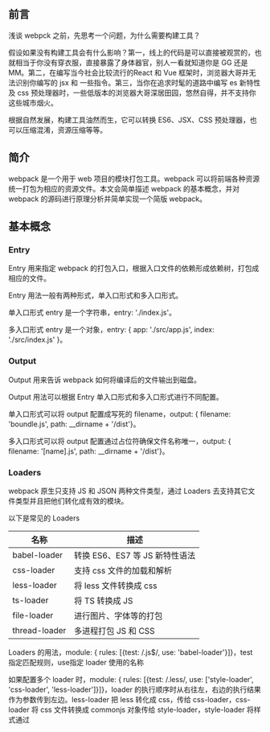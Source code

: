 ## 前言

浅谈 webpck 之前，先思考一个问题，为什么需要构建工具？

假设如果没有构建工具会有什么影响？第一，线上的代码是可以直接被观赏的，也就相当于你没有穿衣服，直接暴露了身体器官，别人一看就知道你是 GG 还是 MM。第二，在编写当今社会比较流行的React 和 Vue 框架时，浏览器大哥并无法识别你编写的 jsx 和 一些指令。第三，当你在追求时髦的道路中编写 es 新特性及 css 预处理器时，一些低版本的浏览器大哥深居田园，悠然自得，并不支持你这些城市烟火。

根据自然发展，构建工具油然而生，它可以转换 ES6、JSX、CSS 预处理器，也可以压缩混淆，资源压缩等等。

## 简介

webpack 是一个用于 web 项目的模块打包工具。webpack 可以将前端各种资源统一打包为相应的资源文件。本文会简单描述 webpack 的基本概念，并对 webpack 的源码进行原理分析并简单实现一个简版 webpack。

## 基本概念

### Entry

Entry 用来指定 webpack 的打包入口，根据入口文件的依赖形成依赖树，打包成相应的文件。

Entry 用法一般有两种形式，单入口形式和多入口形式。

单入口形式 entry 是一个字符串，entry:  './index.js'。

多入口形式 entry 是一个对象，entry: { app: './src/app.js', index: './src/index.js' }。

### Output

Output 用来告诉 webpack 如何将编译后的文件输出到磁盘。

Output 用法可以根据 Entry 单入口形式和多入口形式进行不同配置。

单入口形式可以将 output 配置成写死的 filename，output: { filename: 'boundle.js', path: __dirname + '/dist'}。

多入口形式可以将 output 配置通过占位符确保文件名称唯一，output: { filename: '[name].js', path: __dirname + '/dist'}。

### Loaders

webpack 原生只支持 JS 和 JSON 两种文件类型，通过 Loaders 去支持其它文件类型并且把他们转化成有效的模块。

以下是常见的 Loaders

| 名称 | 描述 |
| ---- | ---- |
| babel-loader | 转换 ES6、ES7 等 JS 新特性语法 |
| css-loader | 支持 css 文件的加载和解析 |
| less-loader | 将 less 文件转换成 css |
| ts-loader | 将 TS 转换成 JS |
| file-loader | 进行图片、字体等的打包 |
| thread-loader | 多进程打包 JS 和 CSS |

Loaders 的用法，module: { rules: [{test: /\.js$/, use: 'babel-loader'}]}，test 指定匹配规则，use指定 loader 使用的名称

如果配置多个 loader 时，module: { rules: [{test: /\.less/, use: ['style-loader', 'css-loader', 'less-loader']}]}，loader 的执行顺序时从右往左，右边的执行结果作为参数传到左边。less-loader 把 less 转化成 css，传给 css-loader，css-loader 将 css 文件转换成 commonjs 对象传给 style-loader，style-loader 将样式通过<style>标签插入到 head 中。

### Plugins

插件用于 bundle 文件的优化，资源管理和环境变量注入，任何 loaders 无法处理的事情可以通过 plugins 完成，作用于整个构建过程。

以下是常见的 Plugins

| 名称 | 描述 |
| ---- | ---- |
| CommonsChunkPlugin | 将 chunks 相同的模块代码提取成公共 js |
| CleanWebpackPlugin | 清理构建目录 |
| CopyWebpackPlugin | 将文件或者文件夹拷贝到构建的输出目录 |
| HtmlWebpackPlugin | 创建 html 文件去承载输出的 bundle |
| UglifyjsWebpackPlugin | 压缩 JS |

Plugins 的用法，plugins: [new HtmlWebpackPlugin({ template: './src/index.html' })]。

### Mode

Mode 用来指定当前的构建环境是：production、development 还是 none。

设置 mode 可以使用 webpack 内置的函数，默认值为 production。

以下是 mode 内置函数
| 名称 | 描述 |
| ---- | ---- |
| development | 设置 process.env.NODE_ENV 的值为 development 开启 NamedChunksPlugin 和 NamedModulesPlugin |
| production | 设置 process.env.NODE_ENV 的值为 production
开启 FlagDependencyUsagePlugin，FlagIncludedChunksPlugin，ModuleConcatenationPlugin，
NoEmitOnErrorsPlugin，OccurrenceOrderPlugin，SideEffectsFlagPlugin，TeserPlugin |
| none | 不开启任何优化选项 |

## 原理分析

### Tapable

webpack 核心对象 Compiler 和 Compilation 都继承 Tapable，也就是说 webpack 的整个骨架是基于 Tapable 的。

Tapable 是一个类似于 Node.js 的 EventEmitter 的库，主要是控制狗子函数的发布与订阅，控制着 webpack 的插件系统。

用一个例子简单展示一下 Tapable 的使用
```javascript
  const { SyncHook } = require('tapable');
  
  const hook = new SyncHook(["arg1", "arg2", "arg3"]);
  // 绑定事件到 webpack 事件流
  hook.tap('hook', (arg1, arg2, arg3) => console.log(arg1, arg2, arg3)) // 1, 2, 3
  // 执行绑定的事件
  hook.call(1, 2, 3);
```
### 编译流程

1. 初始化 option，会通过 webpackOptionsApply.js 将所有配置转换成 webpack 内部插件
2. run，开始编译，生成 NormalModuleFactory 实例和 ContextModuleFactory 实例。
3. make，从 entry 开始递归分析依赖，对每个依赖模块进行 build
4. before-resolve 对模块位置进行解析
5. build-module 开始构建某个模块
6. normal-module-loader 将 loader 加载完成的 module 进行编译，生成 AST 树
7. program 遍历 AST，当遇到 require 等一些调用表达式时，收集依赖
8. seal 所有依赖 build 完成，开始优化
9. emit 输出到 dist 目录

## 简单实现

### 准备阶段

在入口文件初始化 Compiler 实例，传入配置文件的 options，执行 run，开始编译。
```javascript
  const Compiler = require('./compiler');
  const options = require('../simplepack.config');
  
  new Compiler(options).run();
```
### 模块构建

创建一个 parser.js，主要功能用于解析成 AST，将 es6 转换成 es5，然后再将 AST 转换成代码，还有一个功能就是分析依赖，获取依赖。
```javascript
  const fs = require('fs');
  const babylon = require('babylon');
  const traverse = require('babel-traverse').default;
  const { transformFromAst } = require('babel-core')
  
  module.exports = {
    getAST: (path) => {
      const source = fs.readFileSync(path, 'utf-8');
      return babylon.parse(source, {
        sourceType: 'module'
      });
    },
    getDependencieds: (ast) => {
      const dependencies = [];
      traverse(ast, {
        ImportDeclaration: ({ node }) => {
          dependencies.push(node.source.value);
        }
      })
      return dependencies;
    },
    trasform: (ast) => {
      const { code } = transformFromAst(ast, null, {
        presets: ['env']
      })
      return code;
    }
  }
```
创建一个 compiler.js，增加 run 和 buildModule 方法
```javascript
  const path = require('path');
  const fs = require('fs');
  const { getAST, getDependencieds, trasform } = require('./parser');
  
  module.exports = class Compiler {
  
    constructor(options) {
      const { entry, output } = options;
      this.entry = entry;
      this.output = output;
      this.modules = [];
    }
    run() {
      const entryModule = this.buildModule(this.entry, true);
      this.modules.push(entryModule);
  
      this.modules.map((_module) => {
        _module.dependencies.map((dependency) => {
          this.modules.push(this.buildModule(dependency));
        })
      })
    }
  
    buildModule(filename, isEntry) {
      let ast;
      if (isEntry) {
        ast = getAST(filename);
      } else {
        const absolutePath = path.join(process.cwd(), './src', filename)
        ast = getAST(absolutePath);
      }
  
      return {
        filename,
        dependencies: getDependencieds(ast),
        source: trasform(ast)
      }
    }
  }
```
### 文件生成

最后我们在 compiler.js 增加 emitFiles 方法
```javascript
  emitFiles() {
    const outputPath = path.join(this.output.path, this.output.filename);
  
    let modules = '';
    this.modules.map((_module) => {
      modules += `'${ _module.filename}': function (require, module, exports) { ${ _module.source} },`
    })
  
    const bundle = `(function(modules){
      function require(filename) {
        var fn = modules[filename];
        var module = { exports: {}};
        fn(require, module, module.exports);
  
        return module.exports;
      }
  
      require('${ this.entry }');
    })({${ modules }})`;
    fs.writeFileSync(outputPath, bundle, 'utf-8');
  }
```
### 完整代码
[https://github.com/jinguo/SimpleWebpack](https://github.com/jinguo/SimpleWebpack)
